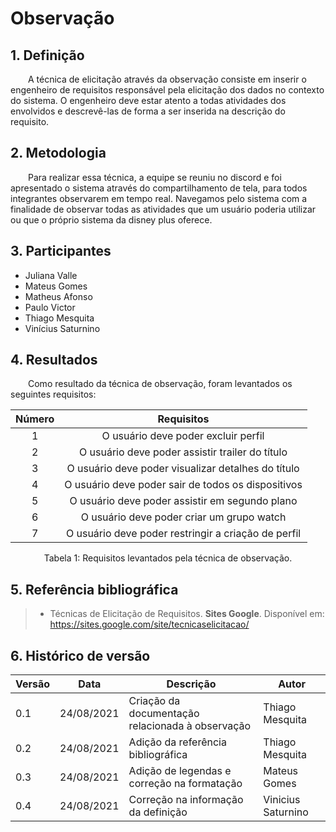# Observação

## 1. Definição

&emsp;&emsp;A técnica de elicitação através da observação consiste em inserir o engenheiro de requisitos responsável pela elicitação dos dados no contexto do sistema. O engenheiro deve estar atento a todas atividades dos envolvidos e  descrevê-las de forma a ser inserida na descrição do requisito.

## 2. Metodologia

&emsp;&emsp;Para realizar essa técnica, a equipe se reuniu no discord e foi apresentado o sistema através do compartilhamento de tela, para todos integrantes observarem em tempo real. Navegamos pelo sistema com a finalidade de observar todas as atividades que um usuário poderia utilizar ou que o próprio sistema da disney plus oferece.

## 3. Participantes

- Juliana Valle
- Mateus Gomes
- Matheus Afonso    
- Paulo Victor
- Thiago Mesquita
- Vinícius Saturnino

## 4. Resultados
&emsp;&emsp;Como resultado da técnica de observação, foram levantados os seguintes requisitos:

<center>

| Número | Requisitos                                       |
| :------: | :--------------------------------------------------: |
| 1    | O usuário deve poder excluir perfil|
| 2    | O usuário deve poder assistir trailer do título      |
| 3    | O usuário deve poder visualizar detalhes do título    |
| 4    | O usuário deve poder sair de todos os dispositivos   |
| 5    | O usuário deve poder assistir em segundo plano   |
| 6    | O usuário deve poder criar um grupo watch   |
| 7    | O usuário deve poder restringir a criação de perfil    |

<figcaption>Tabela 1: Requisitos levantados pela técnica de observação.</figcaption>

</center>

## 5. Referência bibliográfica

> - Técnicas de Elicitação de Requisitos. **Sites Google**. Disponível em: https://sites.google.com/site/tecnicaselicitacao/

## 6. Histórico de versão

| Versão | Data       | Descrição                                           | Autor        |
| ------ | ---------- | --------------------------------------------------- | ------------ |
| 0.1    | 24/08/2021 | Criação da documentação relacionada à observação | Thiago Mesquita |
| 0.2    | 24/08/2021 | Adição da referência bibliográfica | Thiago Mesquita |
| 0.3    | 24/08/2021 | Adição de legendas e correção na formatação | Mateus Gomes |
| 0.4    | 24/08/2021 | Correção na informação da definição | Vinicius Saturnino |